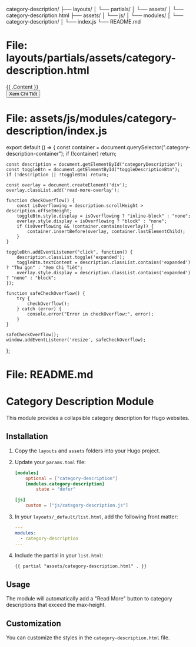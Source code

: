 category-description/
├── layouts/
│   └── partials/
│       └── assets/
│           └── category-description.html
├── assets/
│   └── js/
│       └── modules/
│           └── category-description/
│               └── index.js
└── README.md

# File: layouts/partials/assets/category-description.html
<div class="category-description-container">
    <div class="category-description" id="categoryDescription">
        {{ .Content }}
    </div>
    <div class="text-center mt-3">
        <button class="btn btn-primary" id="toggleDescriptionBtn">Xem Chi Tiết</button>
    </div>
</div>

<style>
    .category-description-container {
        position: relative;
    }
    .category-description {
        max-height: 300px;
        overflow: hidden;
        transition: max-height 0.5s ease;
    }
    .read-more-overlay {
        position: absolute;
        bottom: 0;
        left: 0;
        width: 100%;
        height: 50px;
        background: linear-gradient(to bottom, rgba(255, 255, 255, 0) 0%, rgb(255, 255, 255) 100%);
        pointer-events: none;
    }
    .category-description.expanded {
        max-height: none;
    }
    .category-description.expanded + .text-center .btn {
        margin-top: 20px;
    }
</style>

# File: assets/js/modules/category-description/index.js
export default () => {
    const container = document.querySelector(".category-description-container");
    if (!container) return;

    const description = document.getElementById("categoryDescription");
    const toggleBtn = document.getElementById("toggleDescriptionBtn");
    if (!description || !toggleBtn) return;

    const overlay = document.createElement('div');
    overlay.classList.add('read-more-overlay');

    function checkOverflow() {
        const isOverflowing = description.scrollHeight > description.offsetHeight;
        toggleBtn.style.display = isOverflowing ? "inline-block" : "none";
        overlay.style.display = isOverflowing ? "block" : "none";
        if (isOverflowing && !container.contains(overlay)) {
            container.insertBefore(overlay, container.lastElementChild);
        }
    }

    toggleBtn.addEventListener("click", function() {
        description.classList.toggle('expanded');
        toggleBtn.textContent = description.classList.contains('expanded') ? "Thu gọn" : "Xem Chi Tiết";
        overlay.style.display = description.classList.contains('expanded') ? "none" : "block";
    });

    function safeCheckOverflow() {
        try {
            checkOverflow();
        } catch (error) {
            console.error("Error in checkOverflow:", error);
        }
    }

    safeCheckOverflow();
    window.addEventListener('resize', safeCheckOverflow);
};

# File: README.md
# Category Description Module

This module provides a collapsible category description for Hugo websites.

## Installation

1. Copy the `layouts` and `assets` folders into your Hugo project.
2. Update your `params.toml` file:

   ```toml
   [modules]
       optional = ["category-description"]
       [modules.category-description]
           state = "defer"

   [js]
       custom = ["js/category-description.js"]
   ```

3. In your `layouts/_default/list.html`, add the following front matter:

   ```yaml
   ---
   modules:
     - category-description
   ---
   ```

4. Include the partial in your `list.html`:

   ```html
   {{ partial "assets/category-description.html" . }}
   ```

## Usage

The module will automatically add a "Read More" button to category descriptions that exceed the max-height.

## Customization

You can customize the styles in the `category-description.html` file.